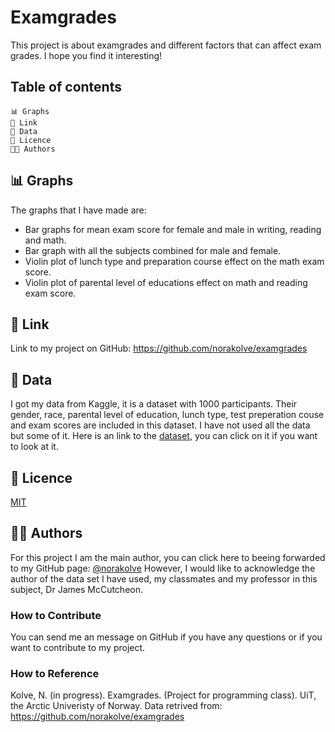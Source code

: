 # Examgrades

This project is about examgrades and different factors that can affect exam grades. I hope you find it interesting! 

## Table of contents
    📊 Graphs
    🔗 Link
    💾 Data
    🔖 Licence 
    👩‍🔬 Authors

## 📊 Graphs
The graphs that I have made are: 
  * Bar graphs for mean exam score for female and male in writing, reading and math.
  * Bar graph with all the subjects combined  for male and female.
  * Violin plot of lunch type and preparation course effect on the math exam score.
  * Violin plot of parental level of educations effect on math and reading exam score.

## 🔗 Link
Link to my project on GitHub:
https://github.com/norakolve/examgrades 

## 💾 Data
I got my data from Kaggle, it is a dataset with 1000 participants. Their gender, race, parental level of education, lunch type, test preperation couse and exam scores are included in this dataset. I have not used all the data but some of it. Here is an link to the [dataset](https://github.com/norakolve/examgrades/blob/main/Data/exams.csv), you can click on it if you want to look at it.

## 🔖 Licence 
[MIT](https://choosealicense.com/licenses/mit/)

## 👩‍🔬 Authors
For this project I am the main author, you can click here to beeing forwarded to my GitHub page:  [@norakolve](https://github.com/norakolve) 
However, I would like to acknowledge the author of the data set I have used, my classmates and my professor in this subject, Dr James McCutcheon.

### How to Contribute
You can send me an message on GitHub if you have any questions or if you want to contribute to my project.

### How to Reference
Kolve, N. (in progress). Examgrades. (Project for programming class). UiT, the Arctic Univeristy of Norway. Data retrived from: https://github.com/norakolve/examgrades 
